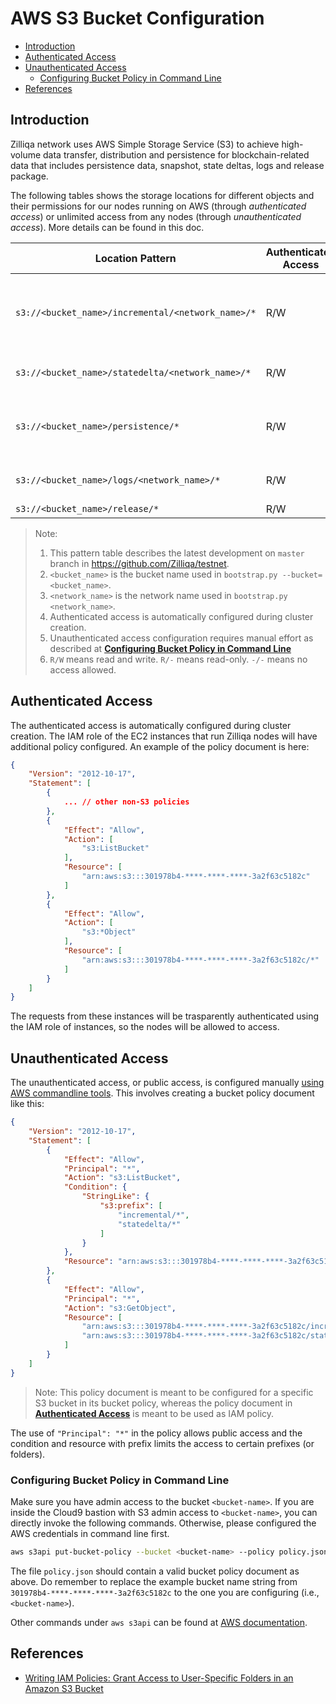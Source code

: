 # AWS S3 Bucket Configuration

<!-- TOC -->

- [Introduction](#introduction)
- [Authenticated Access](#authenticated-access)
- [Unauthenticated Access](#unauthenticated-access)
    - [Configuring Bucket Policy in Command Line](#configuring-bucket-policy-in-command-line)
- [References](#references)

<!-- /TOC -->

## Introduction

Zilliqa network uses AWS Simple Storage Service (S3) to achieve high-volume data transfer, distribution and persistence for blockchain-related data that includes persistence data, snapshot, state deltas, logs and release package.

The following tables shows the storage locations for different objects and their permissions for our nodes running on AWS (through *authenticated access*) or unlimited access from any nodes (through *unauthenticated access*). More details can be found in this doc.

| Location Pattern                                  | Authenticated Access | Unauthenticated Access | Usage                                                               |
|---------------------------------------------------|----------------------|------------------------|---------------------------------------------------------------------|
| `s3://<bucket_name>/incremental/<network_name>/*` | R/W                  | R/-                    | persistence snapshot per 10 ds epoch, for joining/rejoining purpose |
| `s3://<bucket_name>/statedelta/<network_name>/*`  | R/W                  | R/-                    | state deltas for constructing the state                             |
| `s3://<bucket_name>/persistence/*`                | R/W                  | -/-                    | persistence tarballs used for recovery/back-up                      |
| `s3://<bucket_name>/logs/<network_name>/*`        | R/W                  | -/-                    | logs for each node in the network                                   |
| `s3://<bucket_name>/release/*`                    | R/W                  | -/-                    | release tarballs                                                    |

> Note:
>
> 1. This pattern table describes the latest development on `master` branch in https://github.com/Zilliqa/testnet.
> 2. `<bucket_name>` is the bucket name used in `bootstrap.py --bucket=<bucket_name>`.
> 3. `<network_name>` is the network name used in `bootstrap.py <network_name>`.
> 4. Authenticated access is automatically configured during cluster creation.
> 5. Unauthenticated access configuration requires manual effort as described at **[Configuring Bucket Policy in Command Line](#configuring-bucket-policy-in-command-line)**
> 6. `R/W` means read and write. `R/-` means read-only. `-/-` means no access allowed.

## Authenticated Access

The authenticated access is automatically configured during cluster creation. The IAM role of the EC2 instances that run Zilliqa nodes will have additional policy configured. An example of the policy document is here:

```json
{
    "Version": "2012-10-17",
    "Statement": [
        {
            ... // other non-S3 policies
        },
        {
            "Effect": "Allow",
            "Action": [
                "s3:ListBucket"
            ],
            "Resource": [
                "arn:aws:s3:::301978b4-****-****-****-3a2f63c5182c"
            ]
        },
        {
            "Effect": "Allow",
            "Action": [
                "s3:*Object"
            ],
            "Resource": [
                "arn:aws:s3:::301978b4-****-****-****-3a2f63c5182c/*"
            ]
        }
    ]
}
```

The requests from these instances will be trasparently authenticated using the IAM role of instances, so the nodes will be allowed to access.

## Unauthenticated Access

The unauthenticated access, or public access, is configured manually [using AWS commandline tools](#configuring-bucket-policy-in-commandline). This involves creating a bucket policy document like this:

```json
{
    "Version": "2012-10-17",
    "Statement": [
        {
            "Effect": "Allow",
            "Principal": "*",
            "Action": "s3:ListBucket",
            "Condition": {
                "StringLike": {
                    "s3:prefix": [
                        "incremental/*",
                        "statedelta/*"
                    ]
                }
            },
            "Resource": "arn:aws:s3:::301978b4-****-****-****-3a2f63c5182c"
        },
        {
            "Effect": "Allow",
            "Principal": "*",
            "Action": "s3:GetObject",
            "Resource": [
                "arn:aws:s3:::301978b4-****-****-****-3a2f63c5182c/incremental/*",
                "arn:aws:s3:::301978b4-****-****-****-3a2f63c5182c/statedelta/*"
            ]
        }
    ]
}
```

> Note: This policy document is meant to be configured for a specific S3 bucket in its bucket policy, whereas the policy document in **[Authenticated Access](#authenticated-access)** is meant to be used as IAM policy.

The use of `"Principal": "*"` in the policy allows public access and the condition and resource with prefix limits the access to certain prefixes (or folders).

### Configuring Bucket Policy in Command Line

Make sure you have admin access to the bucket `<bucket-name>`. If you are inside the Cloud9 bastion with S3 admin access to `<bucket-name>`, you can directly invoke the following commands. Otherwise, please configured the AWS credentials in command line first.

```bash
aws s3api put-bucket-policy --bucket <bucket-name> --policy policy.json
```

The file `policy.json` should contain a valid bucket policy document as above. Do remember to replace the example bucket name string from `301978b4-****-****-****-3a2f63c5182c` to the one you are configuring (i.e., `<bucket-name>`).

Other commands under `aws s3api` can be found at [AWS documentation](https://docs.aws.amazon.com/cli/latest/reference/s3api/index.html#cli-aws-s3api).

## References

- [Writing IAM Policies: Grant Access to User-Specific Folders in an Amazon S3 Bucket](https://aws.amazon.com/blogs/security/writing-iam-policies-grant-access-to-user-specific-folders-in-an-amazon-s3-bucket/)